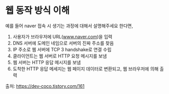 # 웹 동작 방식 이해
예를 들어 naver 접속 시 생기는 과정에 대해서 설명해주세요 한다면, <br/>

1. 사용자가 브라우저에 URL(www.naver.com)을 입력
2. DNS 서버에 도메인 네임으로 서버의 진짜 주소를 찾음
3. IP 주소로 웹 서버에 TCP 3 handshake로 연결 수립
4. 클라이언트는 웹 서버로 HTTP 요청 메시지를 보냄
5. 웹 서버는 HTTP 응답 메시지를 보냄
6. 도착한 HTTP 응답 메세지는 웹 페이지 데이터로 변환되고, 웹 브라우저에 의해 출력

출처: https://dev-coco.tistory.com/161 <br/>
